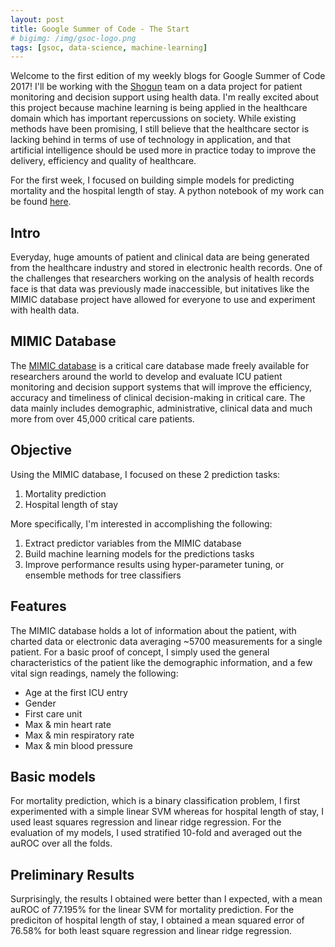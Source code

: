 ```yaml
---
layout: post
title: Google Summer of Code - The Start
# bigimg: /img/gsoc-logo.png
tags: [gsoc, data-science, machine-learning]
---
```


Welcome to the first edition of my weekly blogs for Google Summer of Code 2017! I'll be working with the [Shogun](http://shogun.ml) team on a data project for patient monitoring and decision support using health data. I'm really excited about this project because machine learning is being applied in the healthcare domain which has important repercussions on society. While existing methods have been promising, I still believe that the healthcare sector is lacking behind in terms of use of technology in application, and that artificial intelligence should be used more in practice today to improve the delivery, efficiency and quality of healthcare.

For the first week, I focused on building simple models for predicting mortality and the hospital length of stay. A python notebook of my work can be found [here](https://github.com/olinguyen/gsoc2017-shogun-dataproject/).

## Intro

Everyday, huge amounts of patient and clinical data are being generated from the healthcare industry and stored in electronic health records. One of the challenges that researchers working on the analysis of health records face is that data was previously made inaccessible, but initatives like the MIMIC database project have allowed for everyone to use and experiment with health data.

## MIMIC Database

The [MIMIC database](https://mimic.physionet.org/
) is a critical care database made freely available for researchers around the world to develop and evaluate ICU patient monitoring and decision support systems that will improve the efficiency, accuracy and timeliness of clinical decision-making in critical care. The data mainly includes demographic, administrative, clinical data and much more from over 45,000 critical care patients.

## Objective

Using the MIMIC database, I focused on these 2 prediction tasks:

1. Mortality prediction
2. Hospital length of stay  

More specifically, I'm interested in accomplishing the following:

1. Extract predictor variables from the MIMIC database
2. Build machine learning models for the predictions tasks
3. Improve performance results using hyper-parameter tuning, or ensemble methods for tree classifiers

## Features

The MIMIC database holds a lot of information about the patient, with charted data or electronic data averaging ~5700 measurements for a single patient. For a basic proof of concept, I simply used the general characteristics of the patient like the demographic information, and a few vital sign readings, namely the following:

* Age at the first ICU entry
* Gender
* First care unit
* Max & min heart rate
* Max & min respiratory rate
* Max & min blood pressure

## Basic models

For mortality prediction, which is a binary classification problem, I first experimented with a simple linear SVM whereas for hospital length of stay, I used least squares regression and linear ridge regression. For the evaluation of my models, I used stratified 10-fold and averaged out the auROC over all the folds.

## Preliminary Results

Surprisingly, the results I obtained were better than I expected, with a mean auROC of 77.195% for the linear SVM for mortality prediction. For the prediciton of hospital length of stay, I obtained a mean squared error of 76.58% for both least square regression and linear ridge regression.
